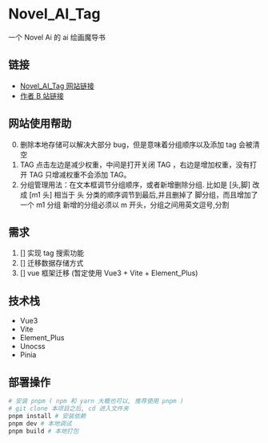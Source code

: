 # Novel_AI_Tag

一个 Novel Ai 的 ai 绘画魔导书

## 链接

-   [Novel_AI_Tag 网站链接](https://thereisnospon.github.io/NovelAiTag/)
-   [作者 B 站链接](https://space.bilibili.com/6537379)

## 网站使用帮助

0. 删除本地存储可以解决大部分 bug，但是意味着分组顺序以及添加 tag 会被清空
1. TAG 点击左边是减少权重，中间是打开关闭 TAG ，右边是增加权重，没有打开 TAG 只增减权重不会添加 TAG。
2. 分组管理用法：在文本框调节分组顺序，或者新增删除分组. 比如是 [头,脚] 改成 [m1 头] 相当于 头 分类的顺序调节到最后,并且删掉了 脚分组，而且增加了一个 m1 分组 新增的分组必须以 m 开头，分组之间用英文逗号,分割

## 需求

1. [] 实现 tag 搜索功能
2. [] 迁移数据存储方式
3. [] vue 框架迁移 (暂定使用 Vue3 + Vite + Element_Plus)

## 技术栈

-   Vue3
-   Vite
-   Element_Plus
-   Unocss
-   Pinia

## 部署操作

```bash
# 安装 pnpm ( npm 和 yarn 大概也可以, 推荐使用 pnpm )
# git clone 本项目之后, cd 进入文件夹
pnpm install # 安装依赖
pnpm dev # 本地调试
pnpm build # 本地打包

```

